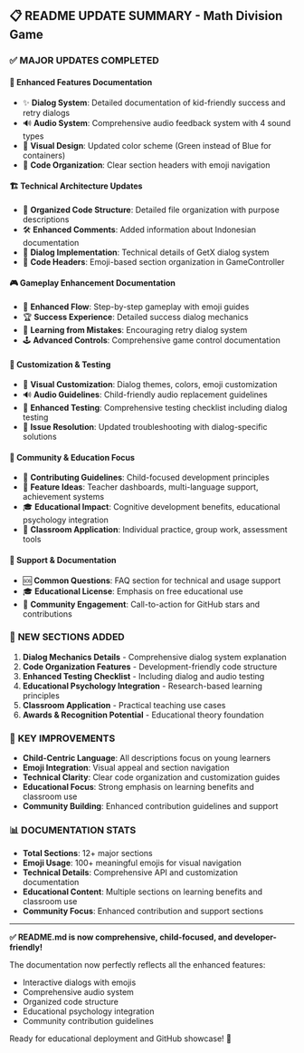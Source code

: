 ## 📋 README UPDATE SUMMARY - Math Division Game

### ✅ MAJOR UPDATES COMPLETED

#### 🎨 **Enhanced Features Documentation**

- ✨ **Dialog System**: Detailed documentation of kid-friendly success and retry dialogs
- 🔊 **Audio System**: Comprehensive audio feedback system with 4 sound types
- 🎯 **Visual Design**: Updated color scheme (Green instead of Blue for containers)
- 📱 **Code Organization**: Clear section headers with emoji navigation

#### 🏗️ **Technical Architecture Updates**

- 📁 **Organized Code Structure**: Detailed file organization with purpose descriptions
- 🛠️ **Enhanced Comments**: Added information about Indonesian documentation
- 🎯 **Dialog Implementation**: Technical details of GetX dialog system
- 🔧 **Code Headers**: Emoji-based section organization in GameController

#### 🎮 **Gameplay Enhancement Documentation**

- 🌟 **Enhanced Flow**: Step-by-step gameplay with emoji guides
- 🏆 **Success Experience**: Detailed success dialog mechanics
- 💪 **Learning from Mistakes**: Encouraging retry dialog system
- 🕹️ **Advanced Controls**: Comprehensive game control documentation

#### 🔧 **Customization & Testing**

- 🎨 **Visual Customization**: Dialog themes, colors, emoji customization
- 🔊 **Audio Guidelines**: Child-friendly audio replacement guidelines
- 📝 **Enhanced Testing**: Comprehensive testing checklist including dialog testing
- 🐛 **Issue Resolution**: Updated troubleshooting with dialog-specific solutions

#### 🤝 **Community & Education Focus**

- 👥 **Contributing Guidelines**: Child-focused development principles
- 🌟 **Feature Ideas**: Teacher dashboards, multi-language support, achievement systems
- 🎓 **Educational Impact**: Cognitive development benefits, educational psychology integration
- 🏫 **Classroom Application**: Individual practice, group work, assessment tools

#### 📱 **Support & Documentation**

- 🆘 **Common Questions**: FAQ section for technical and usage support
- 🎓 **Educational License**: Emphasis on free educational use
- 🌟 **Community Engagement**: Call-to-action for GitHub stars and contributions

### 🚀 **NEW SECTIONS ADDED**

1. **Dialog Mechanics Details** - Comprehensive dialog system explanation
2. **Code Organization Features** - Development-friendly code structure
3. **Enhanced Testing Checklist** - Including dialog and audio testing
4. **Educational Psychology Integration** - Research-based learning principles
5. **Classroom Application** - Practical teaching use cases
6. **Awards & Recognition Potential** - Educational theory foundation

### 🎯 **KEY IMPROVEMENTS**

- **Child-Centric Language**: All descriptions focus on young learners
- **Emoji Integration**: Visual appeal and section navigation
- **Technical Clarity**: Clear code organization and customization guides
- **Educational Focus**: Strong emphasis on learning benefits and classroom use
- **Community Building**: Enhanced contribution guidelines and support

### 📊 **DOCUMENTATION STATS**

- **Total Sections**: 12+ major sections
- **Emoji Usage**: 100+ meaningful emojis for visual navigation
- **Technical Details**: Comprehensive API and customization documentation
- **Educational Content**: Multiple sections on learning benefits and classroom use
- **Community Focus**: Enhanced contribution and support sections

---

**✅ README.md is now comprehensive, child-focused, and developer-friendly!**

The documentation now perfectly reflects all the enhanced features:

- Interactive dialogs with emojis
- Comprehensive audio system
- Organized code structure
- Educational psychology integration
- Community contribution guidelines

Ready for educational deployment and GitHub showcase! 🎉

